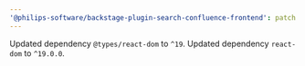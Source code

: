 ```yaml
---
'@philips-software/backstage-plugin-search-confluence-frontend': patch
---
```


Updated dependency `@types/react-dom` to `^19`.
Updated dependency `react-dom` to `^19.0.0`.
